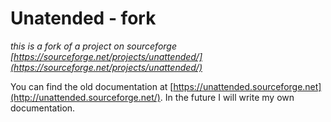 # Unatended - fork

*this is a fork of a project on sourceforge [https://sourceforge.net/projects/unattended/](https://sourceforge.net/projects/unattended/)*

You can find the old documentation at [https://unattended.sourceforge.net](http://unattended.sourceforge.net/). In the future I will write my own documentation.



